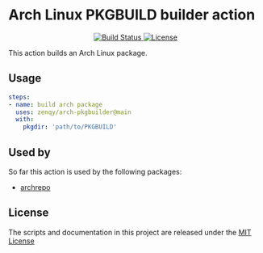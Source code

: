 # Arch Linux PKGBUILD builder action

<p align="center">
  <a href="https://github.com/countstarlight/arch-makepkg-action/actions">
    <img src="https://img.shields.io/github/workflow/status/countstarlight/arch-makepkg-action/Build%20docker/master?logo=github&style=flat-square" alt="Build Status">
  </a>
  <a href="https://github.com/countstarlight/arch-makepkg-action/blob/master/LICENSE">
    <img src="https://img.shields.io/github/license/countstarlight/arch-makepkg-action?style=flat-square" alt="License">
  </a>
</p>

This action builds an Arch Linux package. 

## Usage

```yaml
steps:
- name: build arch package
  uses: zenqy/arch-pkgbuilder@main
  with:
    pkgdir: 'path/to/PKGBUILD'
```

## Used by

So far this action is used by the following packages:

* [archrepo](https://github.com/ZenQy/archrepo)

## License
The scripts and documentation in this project are released under the [MIT License](LICENSE)